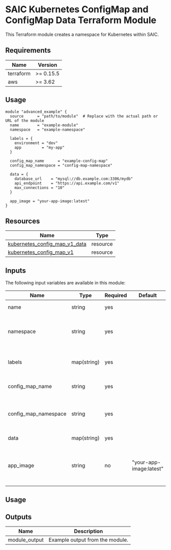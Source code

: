 # SAIC Kubernetes ConfigMap and ConfigMap Data Terraform Module

This Terraform module creates a namespace for Kubernetes within SAIC.

## Requirements

| Name       | Version   |
|------------|-----------|
| terraform  | >= 0.15.5 |
| aws        | >= 3.62   |

## Usage

```hcl
module "advanced_example" {
  source      = "path/to/module"  # Replace with the actual path or URL of the module
  name        = "example-module"
  namespace   = "example-namespace"

  labels = {
    environment = "dev"
    app         = "my-app"
  }

  config_map_name      = "example-config-map"
  config_map_namespace = "config-map-namespace"

  data = {
    database_url    = "mysql://db.example.com:3306/mydb"
    api_endpoint    = "https://api.example.com/v1"
    max_connections = "10"
  }

  app_image = "your-app-image:latest"
}
```

## Resources

| Name                                                | Type      |
|-----------------------------------------------------|-----------|
| [kubernetes_config_map_v1_data][link_config_map_data] | resource  |
| [kubernetes_config_map_v1][link_config_map]           | resource  |

[link_config_map_data]: https://registry.terraform.io/providers/hashicorp/kubernetes/latest/docs/resources/config_map_v1_data
[link_config_map]: https://registry.terraform.io/providers/hashicorp/kubernetes/latest/docs/resources/config_map_v1

## Inputs

The following input variables are available in this module:

| Name                  | Type         | Required | Default                 | Description                                               |
|-----------------------|--------------|----------|-------------------------|-----------------------------------------------------------|
| name                  |  string      | yes      |                         | Name of the module.                                       |
| namespace             |  string      | yes      |                         | Namespace where the resources will be deployed.           |
| labels                |  map(string) | yes      |                         | Labels to be applied to the resources.                    |
| config_map_name       |  string      | yes      |                         | Name of the ConfigMap to create.                          |
| config_map_namespace  |  string      | yes      |                         | Namespace where the ConfigMap will be deployed.           |
| data                  |  map(string) | yes      |                         | Data for the ConfigMap.                                   |
| app_image             |  string      | no       | "your-app-image:latest" | The container image to use for the Kubernetes Deployment. |

## Usage

## Outputs

| Name           | Description                     |
|----------------|---------------------------------|
| module_output  | Example output from the module. |
